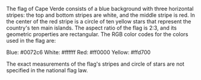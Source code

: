 The flag of Cape Verde consists of a blue background with three horizontal stripes: the top and bottom stripes are white, and the middle stripe is red. In the center of the red stripe is a circle of ten yellow stars that represent the country's ten main islands. The aspect ratio of the flag is 2:3, and its geometric properties are rectangular. The RGB color codes for the colors used in the flag are:

Blue: #0072c6
White: #ffffff
Red: #ff0000
Yellow: #ffd700

The exact measurements of the flag's stripes and circle of stars are not specified in the national flag law.